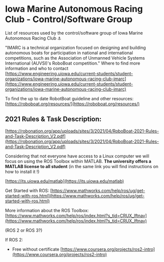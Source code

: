 # Iowa Marine Autonomous Racing Club - Control/Software Group

List of resources used by the control/software group of Iowa Marine Autonomous Racing Club ⚓

"IMARC is a technical organization focused on designing and building autonomous boats for participation in national and international competitions, such as the Association of Unmanned Vehicle Systems International (AUVSI)'s RoboBoat competition."
Where to find more information and who to contact
[https://www.engineering.uiowa.edu/current-students/student-organizations/iowa-marine-autonomous-racing-club-imarc](https://www.engineering.uiowa.edu/current-students/student-organizations/iowa-marine-autonomous-racing-club-imarc)

To find the up to date RobotBoat guideline and other resources:
[https://roboboat.org/resources/](https://roboboat.org/resources/)

## 2021 Rules & Task Description:
[https://robonation.org/app/uploads/sites/3/2021/04/RoboBoat-2021-Rules-and-Task-Description_V2.pdf](https://robonation.org/app/uploads/sites/3/2021/04/RoboBoat-2021-Rules-and-Task-Description_V2.pdf)

Considering that not everyone have access to a Linux computer we will focus on using the ROS Toolbox within MATLAB. **The university offers a MATLAB license to all student** (in the same link you will find instructions on how to install it !)

[https://its.uiowa.edu/matlab](https://its.uiowa.edu/matlab)

Get Started with ROS: [https://www.mathworks.com/help/ros/ug/get-started-with-ros.html](https://www.mathworks.com/help/ros/ug/get-started-with-ros.html)

More information about the ROS Toolbox: [https://www.mathworks.com/help/ros/index.html?s_tid=CRUX_lftnav](https://www.mathworks.com/help/ros/index.html?s_tid=CRUX_lftnav)

(ROS 2 or ROS 3?)

If ROS 2:
- Free without certificate
[https://www.coursera.org/projects/ros2-intro](https://www.coursera.org/projects/ros2-intro)
